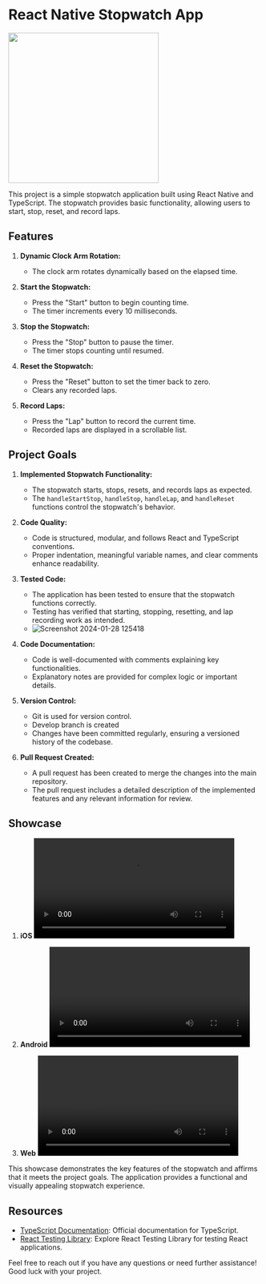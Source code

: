 # React Native Stopwatch App
<img src="https://github.com/christiankevins/eng-intern-assessment-react-native/assets/108886830/e5115837-ddff-4113-8e08-44c6bbef76e3"  width="300"/>

This project is a simple stopwatch application built using React Native and TypeScript. The stopwatch provides basic functionality, allowing users to start, stop, reset, and record laps.

## Features
1. **Dynamic Clock Arm Rotation:**
   - The clock arm rotates dynamically based on the elapsed time.

2. **Start the Stopwatch:**
   - Press the "Start" button to begin counting time.
   - The timer increments every 10 milliseconds.

3. **Stop the Stopwatch:**
   - Press the "Stop" button to pause the timer.
   - The timer stops counting until resumed.

4. **Reset the Stopwatch:**
   - Press the "Reset" button to set the timer back to zero.
   - Clears any recorded laps.

5. **Record Laps:**
   - Press the "Lap" button to record the current time.
   - Recorded laps are displayed in a scrollable list.

## Project Goals

1. **Implemented Stopwatch Functionality:**
   - The stopwatch starts, stops, resets, and records laps as expected.
   - The `handleStartStop`, `handleStop`, `handleLap`, and `handleReset` functions control the stopwatch's behavior.

2. **Code Quality:**
   - Code is structured, modular, and follows React and TypeScript conventions.
   - Proper indentation, meaningful variable names, and clear comments enhance readability.

3. **Tested Code:**
   - The application has been tested to ensure that the stopwatch functions correctly.
   - Testing has verified that starting, stopping, resetting, and lap recording work as intended.
   - ![Screenshot 2024-01-28 125418](https://github.com/christiankevins/eng-intern-assessment-react-native/assets/108886830/50b41ade-0d26-4045-b3c7-e230b75d1dc2)


4. **Code Documentation:**
   - Code is well-documented with comments explaining key functionalities.
   - Explanatory notes are provided for complex logic or important details.

5. **Version Control:**
   - Git is used for version control.
   - Develop branch is created
   - Changes have been committed regularly, ensuring a versioned history of the codebase.

6. **Pull Request Created:**
   - A pull request has been created to merge the changes into the main repository.
   - The pull request includes a detailed description of the implemented features and any relevant information for review.

## Showcase

1. **iOS**
<video src="https://github.com/christiankevins/eng-intern-assessment-react-native/assets/108886830/a99fa19a-6388-4936-898a-43b40b1f0e01"  width="400"></video>

2. **Android**
<video src="https://github.com/christiankevins/eng-intern-assessment-react-native/assets/108886830/d2737eae-eb12-4ae4-9f86-9474a3f08f07"  width="400"></video>

3. **Web**
<video src="https://github.com/christiankevins/eng-intern-assessment-react-native/assets/108886830/c53ce1f7-e8fc-4a68-96d7-649b5f7c822c"  width="400"></video>

This showcase demonstrates the key features of the stopwatch and affirms that it meets the project goals. The application provides a functional and visually appealing stopwatch experience.


## Resources

- [TypeScript Documentation](https://www.typescriptlang.org/docs/): Official documentation for TypeScript.
- [React Testing Library](https://testing-library.com/docs/react-testing-library/intro/): Explore React Testing Library for testing React applications.

Feel free to reach out if you have any questions or need further assistance! Good luck with your project.
